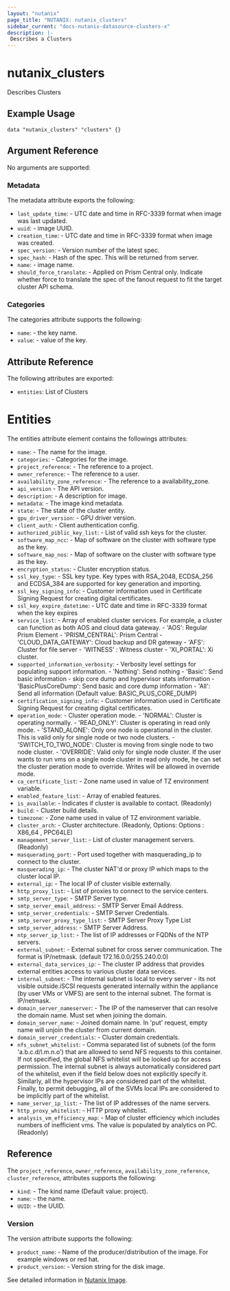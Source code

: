 ```yaml
---
layout: "nutanix"
page_title: "NUTANIX: nutanix_clusters"
sidebar_current: "docs-nutanix-datasource-clusters-x"
description: |-
 Describes a Clusters
---
```


# nutanix_clusters

Describes Clusters

## Example Usage

```hcl
data "nutanix_clusters" "clusters" {}
```

## Argument Reference

No arguments are supported:

### Metadata

The metadata attribute exports the following:

* `last_update_time`: - UTC date and time in RFC-3339 format when image was last updated.
* `uuid`: - image UUID.
* `creation_time`: - UTC date and time in RFC-3339 format when image was created.
* `spec_version`: - Version number of the latest spec.
* `spec_hash`: - Hash of the spec. This will be returned from server.
* `name`: - image name.
* `should_force_translate`: - Applied on Prism Central only. Indicate whether force to translate the spec of the fanout request to fit the target cluster API schema.

### Categories

The categories attribute supports the following:

* `name`: - the key name.
* `value`: - value of the key.

## Attribute Reference

The following attributes are exported:

* `entities`: List of Clusters

# Entities

The entities attribute element contains the followings attributes:

* `name`: -  The name for the image.
* `categories`: - Categories for the image.
* `project_reference`: - The reference to a project.
* `owner_reference`: - The reference to a user.
* `availability_zone_reference`: - The reference to a availability_zone.
* `api_version` - The API version.
* `description`: - A description for image.
* `metadata`: - The image kind metadata.
* `state`: - The state of the cluster entity.
* `gpu_driver_version`: - GPU driver version.
* `client_auth`: - Client authentication config.
* `authorized_piblic_key_list`: - List of valid ssh keys for the cluster.
* `software_map_ncc`: - Map of software on the cluster with software type as the key.
* `software_map_nos`: - Map of software on the cluster with software type as the key.
* `encryption_status`: - Cluster encryption status.
* `ssl_key_type`: - SSL key type. Key types with RSA_2048, ECDSA_256 and ECDSA_384 are supported for key generation and importing.
* `ssl_key_signing_info`: - Customer information used in Certificate Signing Request for creating digital certificates.
* `ssl_key_expire_datetime`: - UTC date and time in RFC-3339 format when the key expires
* `service_list`: - Array of enabled cluster services. For example, a cluster can function as both AOS and cloud data gateway. - 'AOS': Regular Prism Element - 'PRISM_CENTRAL': Prism Central - 'CLOUD_DATA_GATEWAY': Cloud backup and DR gateway - 'AFS': Cluster for file server - 'WITNESS' : Witness cluster - 'XI_PORTAL': Xi cluster.
* `supported_information_verbosity`: - Verbosity level settings for populating support information. - 'Nothing': Send nothing - 'Basic': Send basic information - skip core dump and hypervisor stats information - 'BasicPlusCoreDump': Send basic and core dump information - 'All': Send all information (Default value: BASIC_PLUS_CORE_DUMP)
* `certification_signing_info`: - Customer information used in Certificate Signing Request for creating digital certificates.
* `operation_mode`: - Cluster operation mode. - 'NORMAL': Cluster is operating normally. - 'READ_ONLY': Cluster is operating in read only mode. - 'STAND_ALONE': Only one node is operational in the cluster. This is valid only for single node or two node clusters. - 'SWITCH_TO_TWO_NODE': Cluster is moving from single node to two node cluster. - 'OVERRIDE': Valid only for single node cluster. If the user wants to run vms on a single node cluster in read only mode, he can set the cluster peration mode to override. Writes will be allowed in override mode.
* `ca_certificate_list`: - Zone name used in value of TZ environment variable.
* `enabled_feature_list`: - Array of enabled features.
* `is_available`: - Indicates if cluster is available to contact. (Readonly)
* `build`: - Cluster build details.
* `timezone`: - Zone name used in value of TZ environment variable.
* `cluster_arch`: - Cluster architecture. (Readonly, Options: Options : X86_64 , PPC64LE)
* `management_server_list`: - List of cluster management servers. (Readonly)
* `masquerading_port`: - Port used together with masquerading_ip to connect to the cluster.
* `masquerading_ip`: - The cluster NAT'd or proxy IP which maps to the cluster local IP.
* `external_ip`: - The local IP of cluster visible externally.
* `http_proxy_list`: - List of proxies to connect to the service centers.
* `smtp_server_type`: - SMTP Server type.
* `smtp_server_email_address`: - SMTP Server Email Address.
* `smtp_server_credentials`: - SMTP Server Credentials.
* `smtp_server_proxy_type_list`: - SMTP Server Proxy Type List
* `smtp_server_address`: - SMTP Server Address.
* `ntp_server_ip_list`: - The list of IP addresses or FQDNs of the NTP servers.
* `external_subnet`: - External subnet for cross server communication. The format is IP/netmask. (default 172.16.0.0/255.240.0.0)
* `external_data_services_ip`: - The cluster IP address that provides external entities access to various cluster data services.
* `internal_subnet`: - The internal subnet is local to every server - its not visible outside.iSCSI requests generated internally within the appliance (by user VMs or VMFS) are sent to the internal subnet. The format is IP/netmask.
* `domain_server_nameserver`: -  The IP of the nameserver that can resolve the domain name. Must set when joining the domain.
* `domain_server_name`: - Joined domain name. In 'put' request, empty name will unjoin the cluster from current domain.
* `domain_server_credentials`: - Cluster domain credentials.
* `nfs_subnet_whitelist`: - Comma separated list of subnets (of the form 'a.b.c.d/l.m.n.o') that are allowed to send NFS requests to this container. If not specified, the global NFS whitelist will be looked up for access permission. The internal subnet is always automatically considered part of the whitelist, even if the field below does not explicitly specify it. Similarly, all the hypervisor IPs are considered part of the whitelist. Finally, to permit debugging, all of the SVMs local IPs are considered to be implicitly part of the whitelist.
* `name_server_ip_list`: - The list of IP addresses of the name servers.
* `http_proxy_whitelist`: - HTTP proxy whitelist.
* `analysis_vm_efficiency_map`: - Map of cluster efficiency which includes numbers of inefficient vms. The value is populated by analytics on PC. (Readonly)

## Reference

The `project_reference`, `owner_reference`, `availability_zone_reference`, `cluster_reference`, attributes supports the following:

* `kind`: - The kind name (Default value: project).
* `name`: - the name.
* `UUID`: - the UUID.

### Version

The version attribute supports the following:

* `product_name`: - Name of the producer/distribution of the image. For example windows or red hat.
* `product_version`: - Version string for the disk image.

See detailed information in [Nutanix Image](https://nutanix.github.io/Automation/experimental/swagger-redoc-sandbox/#tag/clusters/paths/~1clusters~1multicluster_config/post).
